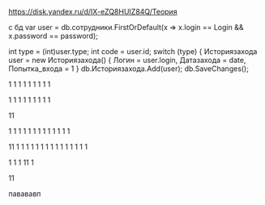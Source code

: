 https://disk.yandex.ru/d/IX-eZQ8HUIZ84Q/Теория








с бд
var user = db.сотрудники.FirstOrDefault(x => x.login == Login && x.password == password);

int type = (int)user.type;
int code = user.id;
switch (type)
{
Историязахода user = new Историязахода()
{
Логин = user.login,
Датазахода = date,
Попытка_входа = 1
}
db.Историязахода.Add(user);
db.SaveChanges();























1
1
1
1
1
1
1
1
1

1
1
1
1
1
1
1
1
1

11

1
1
1
1
1
1
1
1
1
1
1
1
1

11
1
1
1
1
1
1
1
1
1
1
1
1
1
1
1

1
1
1
11
1

11





павававп
<!---
cfifcfif32/cfifcfif32 is a ✨ special ✨ repository because its `README.md` (this file) appears on your GitHub profile.
You can click the Preview link to take a look at your changes.
--->
